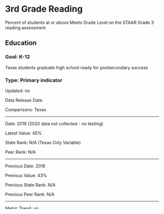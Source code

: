 # 3rd Grade Reading

Percent of students at or above Meets Grade Level on the STAAR Grade 3 reading assessment

## Education

### Goal: K-12

Texas students graduate high school ready for postsecondary success

### Type: Primary indicator

Updated: no

Data Release Date: 

Comparisons: Texas

----

Date: 2019 (2020 data not collected - no testing)

Latest Value: 45% 

State Rank: N/A (Texas Only Variable)

Peer Rank:  N/A 

----

Previous Date: 2018

Previous Value: 43%

Previous State Rank:  N/A

Previous Peer Rank:  N/A

----
Metric Trend: up

Target: 80%

Baseline: 45%

Target Value: 

Previous Trend: Flat



### Value

| Year |  Value      | Rank     | Previous Year   | Previous Value | Previous Rank | Trend | 
| ----------- | ----------- | ----------- | ----------- | ----------- | ----------- | -----------|
|    2019     | 45%         |     N/A      |    2018     |    43%     | N/A          | flat  |

### Data

### Source

[TAPR](https://rptsvr1.tea.texas.gov/perfreport/tapr/2020/xplore/DownloadSelData.html)

### Notes

### Indicator Page


### DataLab Page



